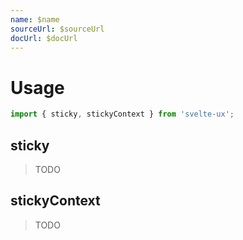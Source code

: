 ```yaml
---
name: $name
sourceUrl: $sourceUrl
docUrl: $docUrl
---
```


<script lang="ts">
	import { subDays, subMonths } from 'date-fns';

	import Preview from '$lib/components/Preview.svelte';

	import { sticky, stickyContext } from '$lib/actions/sticky';
</script>

# Usage

```js
import { sticky, stickyContext } from 'svelte-ux';
```

## sticky

> TODO

## stickyContext

> TODO
